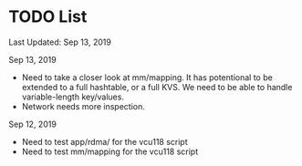 # TODO List

Last Updated: Sep 13, 2019

Sep 13, 2019
- Need to take a closer look at mm/mapping.
  It has potentional to be extended to a full hashtable,
  or a full KVS. We need to be able to handle variable-length key/values.
- Network needs more inspection.

Sep 12, 2019
- Need to test app/rdma/ for the vcu118 script
- Need to test mm/mapping for the vcu118 script
